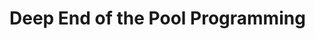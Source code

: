 # Deep End of the Pool Programming


<!--

- py Python
- pl Perl6
- js Node (JavaScript)
- rb Ruby?

-->
